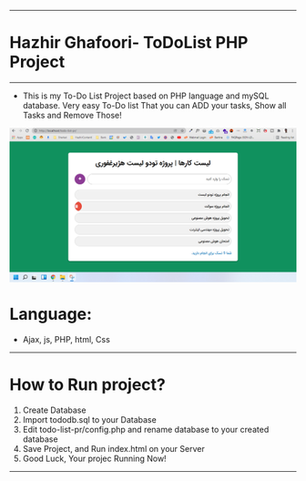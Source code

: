 -------------------------------------------------------
# Hazhir Ghafoori- ToDoList PHP Project
-------------------------------------------------------
+ This is my To-Do List Project based on PHP language and mySQL database.
Very easy To-Do list That you can ADD your tasks, Show all Tasks and Remove Those!



<img align="center" src="https://github.com/HazhirGhafoori/todo-list-pr/blob/main/to-do-list-screenshot.png" />

# Language:
+ Ajax, js, PHP, html, Css
-------------------------------------------------------
# How to Run project?
1. Create Database
2. Import tododb.sql to your Database
3. Edit todo-list-pr/config.php and rename database to your created database
4. Save Project, and Run index.html on your Server
5. Good Luck, Your projec Running Now!
-------------------------------------------------------
